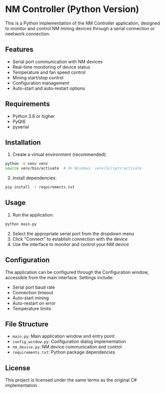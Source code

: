 # NM Controller (Python Version)

This is a Python implementation of the NM Controller application, designed to monitor and control NM mining devices through a serial connection or neetwork connection.

## Features

- Serial port communication with NM devices
- Real-time monitoring of device status
- Temperature and fan speed control
- Mining start/stop control
- Configuration management
- Auto-start and auto-restart options

## Requirements

- Python 3.8 or higher
- PyQt6
- pyserial

## Installation

1. Create a virtual environment (recommended):
```bash
python -m venv venv
source venv/bin/activate  # On Windows: venv\Scripts\activate
```

2. Install dependencies:
```bash
pip install -r requirements.txt
```

## Usage

1. Run the application:
```bash
python main.py
```

2. Select the appropriate serial port from the dropdown menu
3. Click "Connect" to establish connection with the device
4. Use the interface to monitor and control your NM device

## Configuration

The application can be configured through the Configuration window, accessible from the main interface. Settings include:

- Serial port baud rate
- Connection timeout
- Auto-start mining
- Auto-restart on error
- Temperature limits

## File Structure

- `main.py`: Main application window and entry point
- `config_window.py`: Configuration dialog implementation
- `nm_device.py`: NM device communication and control
- `requirements.txt`: Python package dependencies

## License

This project is licensed under the same terms as the original C# implementation. 

